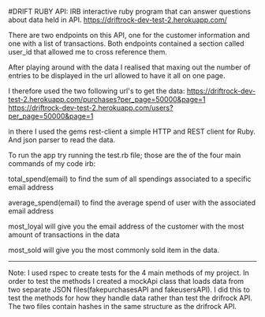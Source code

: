 #DRIFT RUBY API:
IRB interactive ruby program that can answer questions about data held in API.
https://driftrock-dev-test-2.herokuapp.com/

There are two endpoints on this API, one for the customer information and one with a list of transactions. Both endpoints contained a section called user_id that allowed me to cross reference them.

After playing around with the data I realised that maxing out the number of entries to be displayed in the url allowed to have it all on one page.

I therefore used the two following url's to get the data:
https://driftrock-dev-test-2.herokuapp.com/purchases?per_page=50000&page=1
https://driftrock-dev-test-2.herokuapp.com/users?per_page=50000&page=1

in there I used the gems rest-client a simple HTTP and REST client for Ruby. And json parser to read the data.

To run the app try running the test.rb file; those are the of the four main commands of my code irb:

total_spend(email)
to find the sum of all spendings associated to a specific email address

average_spend(email)
to find the average spend of user with the associated email address

most_loyal
will give you the email address of the customer with the most amount of transactions in the data

most_sold
will give you the most commonly sold item in the data.


--------------------------------


Note:
I used rspec to create tests for the 4 main methods of my project. In order to test the methods I created a mockApi class that loads data from two separate JSON files(fakepurchasesAPI and fakeusersAPI). I did this to test the methods for how they handle data rather than test the drifrock API. The two files contain hashes in the same structure as the drifrock API.
